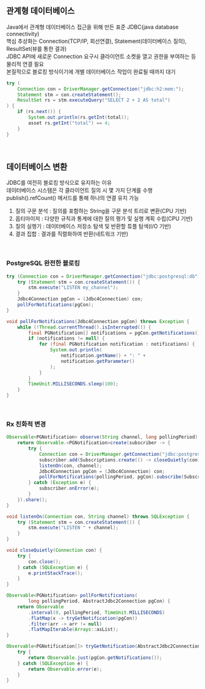 ## 관계형 데이터베이스
Java에서 관계형 데이터베이스 접근을 위해 만든 표준 JDBC(java database connectivity)  
핵심 추상화는 Connection(TCP/IP, 회선연결), Statement(데이터베이스 질의), ResultSet(뷰를 통한 결과)  
JDBC API에 새로운 Connection 요구시 클라이언트 소켓을 열고 권한을 부여하는 등 물리적 연결 필요  
본질적으로 블로킹 방식이기에 개별 데이터베이스 작업이 완료될 때까지 대기  

````java
try (
    Connection con = DriverManager.getConnection("jdbc:h2:mem:");
    Statement stm = con.createStatement();
    ResultSet rs = stm.executeQuery("SELECT 2 + 2 AS total")
) {
    if (rs.next()) {
        System.out.println(rs.getInt(total));
        asset rs.getInt("total") == 4;
    }
}
````

<br>

## 데이터베이스 변환
JDBC를 여전히 블로킹 방식으로 유지하는 이유  
데이터베이스 시스템은 각 클라이언트 질의 시 몇 가지 단계를 수행  
publish().refCount() 메서드를 통해 하나의 연결 유지 가능  

1. 질의 구문 분석 : 질의를 포함하는 String을 구문 분석 트리로 변환(CPU 기반)  
2. 옵티마이저 : 다양한 규칙과 통계에 대한 질의 평가 및 실행 계획 수립(CPU 기반)  
3. 질의 실행기 : 데이터베이스 저장소 탐색 및 반환할 튜플 탐색(I/O 기반)  
4. 결과 집합 : 결과를 직렬화하여 반환(네트워크 기반)  

<br>

### PostgreSQL 완전한 블로킹
````java
try (Connection con = DriverManager.getConnection("jdbc:postgresql:db")) {
    try (Statement stm = con.createStatement()) {
        stm.execute("LISTEN my_channel");
    }
    Jdbc4Connection pgCon = (Jdbc4Connection) con;
    pollForNotifications(pgCon);
}

void pollForNotifications(Jdbc4Connection pgCon) throws Exception {
    while (!Thread.currentThread().isInterrupted()) {
        final PGNotification[] notifications = pgCon.getNotifications();
        if (notifications != null) {
            for (final PGNotification notification : notifications) {
                System.out.println(
                    notification.getName() + ": " +
                    notification.getParameter()
                );
            }
        }
        TimeUnit.MILLISECONDS.sleep(100);
    }
}
````

<br>

### Rx 친화적 변경
````java
Observable<PGNotification> observe(String channel, long pollingPeriod) {
    return Observable.<PGNotification>create(subscriber -> {
        try {
            Connection con = DriverManager.getConnection("jdbc:postgresql:db");
            subscriber.add(Subscriptions.create(() -> closeQuietly(con)));
            listenOn(con, channel);
            Jdbc4Connection pgCon = (Jdbc4Connection) con;
            pollForNotifications(pollingPeriod, pgCon).subscribe(Subscribers.wrap(subscriber));
        } catch (Exception e) {
            subscriber.onError(e);
        }
    }).share();
}

void listenOn(Connection con, String channel) throws SQLException {
    try (Statement stm = con.createStatement()) {
        stm.execute("LISTEN " + channel);
    }
}

void closeQuietly(Connection con) {
    try {
        con.close();
    } catch (SQLException e) {
        e.printStackTrace();
    }
}

Observable<PGNotification> pollForNotifications(
        long pollingPeriod, AbstractJdbc2Connection pgCon) {
    return Observable
        .interval(0, pollingPeriod, TimeUnit.MILLISECONDS)
        .flatMap(x -> tryGetNotification(pgCon))
        .filter(arr -> arr != null)
        .flatMapIterable(Arrays::asList);
}

Observable<PGNotification[]> tryGetNotification(AbstractJdbc2Connection pgCon) {
    try {
        return Observable.just(pgCon.getNotifications());
    } catch (SQLException e) {
        return Observable.error(e);
    }
}
````

<br>
